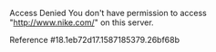Access Denied You don't have permission to access "http://www.nike.com/" on this server.

Reference #18.1eb72d17.1587185379.26bf68b